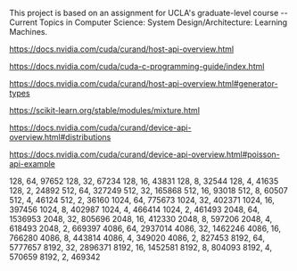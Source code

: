 This project is based on an assignment for UCLA's graduate-level course -- 
Current Topics in Computer Science: System Design/Architecture: Learning Machines.





https://docs.nvidia.com/cuda/curand/host-api-overview.html

https://docs.nvidia.com/cuda/cuda-c-programming-guide/index.html

https://docs.nvidia.com/cuda/curand/host-api-overview.html#generator-types

https://scikit-learn.org/stable/modules/mixture.html

https://docs.nvidia.com/cuda/curand/device-api-overview.html#distributions

https://docs.nvidia.com/cuda/curand/device-api-overview.html#poisson-api-example


128, 64, 97652
128, 32, 67234
128, 16, 43831
128, 8, 32544
128, 4, 41635
128, 2, 24892
512, 64, 327249
512, 32, 165868
512, 16, 93018
512, 8, 60507
512, 4, 46124
512, 2, 36160
1024, 64, 775673
1024, 32, 402371
1024, 16, 397456
1024, 8, 402987
1024, 4, 466414
1024, 2, 461493
2048, 64, 1536953
2048, 32, 805696
2048, 16, 412330
2048, 8, 597206
2048, 4, 618493
2048, 2, 669397
4086, 64, 2937014
4086, 32, 1462246
4086, 16, 766280
4086, 8, 443814
4086, 4, 349020
4086, 2, 827453
8192, 64, 5777657
8192, 32, 2896371
8192, 16, 1452581
8192, 8, 804093
8192, 4, 570659
8192, 2, 469342